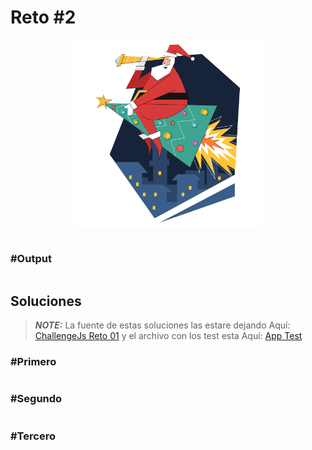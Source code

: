 # Reto #2

<div>
    <p align="center">
        <img src="../media/icon_challenge_01.svg" alt="icon" width="300px">
    </p>
</div>


```js

```

### #Output
```js

```



## Soluciones

> **_NOTE:_** La fuente de estas soluciones las estare dejando Aquí: [ChallengeJs Reto 01](project_test%2Fjs%2Fchallenge_01.js) y el archivo con los test esta Aquí: [App Test](project_test%2Fjs%2Fapp.js)

### #Primero
```js

```

### #Segundo
```js

```

### #Tercero
```js

```